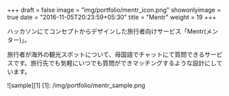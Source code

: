 +++
draft = false
image = "img/portfolio/mentr_icon.png"
showonlyimage = true
date = "2016-11-05T20:23:59+05:30"
title = "Mentr"
weight = 19
+++

ハッカソンにてコンセプトからデザインした旅行者向けサービス「Mentr(メンター)」。
<!--more-->

旅行者が海外の観光スポットについて、母国語でチャットにて質問できるサービスです。旅行先でも気軽にいつでも質問ができマッチングするような設計にしています。

![sample][1]
[1]: /img/portfolio/mentr_sample.png